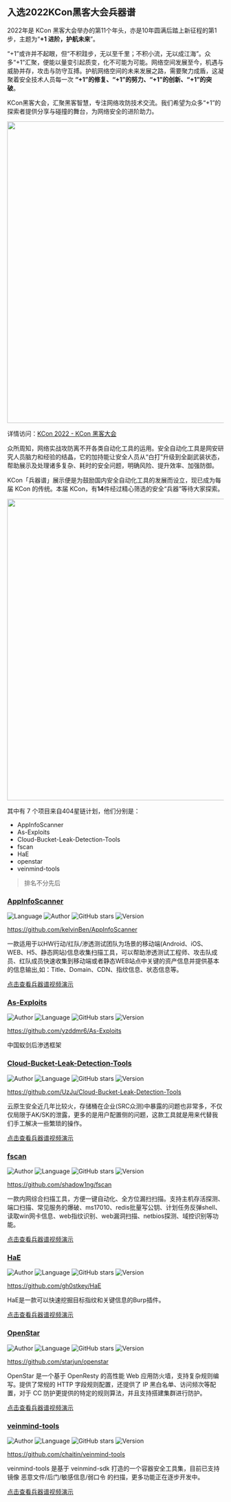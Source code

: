 ## 入选2022KCon黑客大会兵器谱

2022年是 KCon 黑客大会举办的第11个年头，亦是10年圆满后踏上新征程的第1步，主题为“**+1 进阶，护航未来**”。

“+1”或许并不起眼，但“不积跬步，无以至千里；不积小流，无以成江海”。众多“+1”汇聚，便能以量变引起质变，化不可能为可能。网络空间发展至今，机遇与威胁并存，攻击与防守互搏。护航网络空间的未来发展之路，需要聚力成盾，这凝聚着安全技术人员每一次 **“+1”的修复、“+1”的努力、“+1”的创新、“+1”的突破**。

KCon黑客大会，汇聚黑客智慧，专注网络攻防技术交流。我们希望为众多“+1”的探索者提供分享与碰撞的舞台，为网络安全的进阶助力。

<div align="center">
<img src="../Images_2022KCon/1.png" width="700">
</div>

详情访问：[KCon 2022 - KCon 黑客大会](https://kcon.knownsec.com/list-kcon2022.html)

众所周知，网络实战攻防离不开各类自动化工具的运用。安全自动化工具是网安研究人员脑力和经验的结晶，它的加持能让安全人员从“白打”升级到全副武装状态，帮助展示及处理诸多复杂、耗时的安全问题，明确风险、提升效率、加强防御。

KCon「兵器谱」展示便是为鼓励国内安全自动化工具的发展而设立，现已成为每届 KCon 的传统。本届 KCon，有**14**件经过精心筛选的安全“兵器”等待大家探索。

<div align="center">
<img src="../Images_2022KCon/2.png" width="700">
</div>

其中有 7 个项目来自404星链计划，他们分别是：

- AppInfoScanner
- As-Exploits
- Cloud-Bucket-Leak-Detection-Tools
- fscan
- HaE
- openstar
- veinmind-tools

>排名不分先后


### [AppInfoScanner](https://github.com/knownsec/404StarLink/blob/master/detail/AppInfoScanner.md)

![Language](https://img.shields.io/badge/Language-Python-blue)
![Author](https://img.shields.io/badge/Author-kelvinBen-orange)
![GitHub stars](https://img.shields.io/github/stars/kelvinBen/AppInfoScanner.svg?style=flat&logo=github)
![Version](https://img.shields.io/badge/Version-V1.0.8-red)

https://github.com/kelvinBen/AppInfoScanner

一款适用于以HW行动/红队/渗透测试团队为场景的移动端(Android、iOS、WEB、H5、静态网站)信息收集扫描工具，可以帮助渗透测试工程师、攻击队成员、红队成员快速收集到移动端或者静态WEB站点中关键的资产信息并提供基本的信息输出,如：Title、Domain、CDN、指纹信息、状态信息等。

[点击查看兵器谱视频演示](https://www.bilibili.com/video/BV1Mt4y1J7Vh?spm_id_from=333.999.0.0&vd_source=43f31648998a33a14a20b812fed90047)


### [As-Exploits](https://github.com/knownsec/404StarLink/blob/master/detail/As-Exploits.md)

![Author](https://img.shields.io/badge/Author-yzddmr6-orange)
![Language](https://img.shields.io/badge/Language-JavaScript-blue)
![GitHub stars](https://img.shields.io/github/stars/yzddmr6/As-Exploits.svg?style=flat&logo=github)
![Version](https://img.shields.io/badge/Version-V1.0.0-red)

https://github.com/yzddmr6/As-Exploits

中国蚁剑后渗透框架


### [Cloud-Bucket-Leak-Detection-Tools](https://github.com/UzJu/Cloud-Bucket-Leak-Detection-Tools)

![Author](https://img.shields.io/badge/Author-UzJu-orange)
![Language](https://img.shields.io/badge/Language-Python-blue)
![GitHub stars](https://img.shields.io/github/stars/UzJu/Cloud-Bucket-Leak-Detection-Tools.svg?style=flat&logo=github)
![Version](https://img.shields.io/badge/Version-V0.4.0-red)

https://github.com/UzJu/Cloud-Bucket-Leak-Detection-Tools

云原生安全近几年比较火，存储桶在企业(SRC众测)中暴露的问题也非常多，不仅仅局限于AK/SK的泄露，更多的是用户配置侧的问题，这款工具就是用来代替我们手工解决一些繁琐的操作。

[点击查看兵器谱视频演示](https://www.bilibili.com/video/BV1ye411g76v?spm_id_from=333.999.0.0&vd_source=43f31648998a33a14a20b812fed90047)


### [fscan](https://github.com/knownsec/404StarLink/blob/master/detail/fscan.md)

![Author](https://img.shields.io/badge/Author-shadow1ng-orange)
![Language](https://img.shields.io/badge/Language-Golang-blue)
![GitHub stars](https://img.shields.io/github/stars/shadow1ng/fscan.svg?style=flat&logo=github)
![Version](https://img.shields.io/badge/Version-V1.8.1-red)

https://github.com/shadow1ng/fscan

一款内网综合扫描工具，方便一键自动化、全方位漏扫扫描。支持主机存活探测、端口扫描、常见服务的爆破、ms17010、redis批量写公钥、计划任务反弹shell、读取win网卡信息、web指纹识别、web漏洞扫描、netbios探测、域控识别等功能。

[点击查看兵器谱视频演示](https://www.bilibili.com/video/BV1vG4115722?spm_id_from=333.999.0.0&vd_source=43f31648998a33a14a20b812fed90047)


### [HaE](https://github.com/knownsec/404StarLink/blob/master/detail/HaE.md)

![Author](https://img.shields.io/badge/Author-gh0stkey-orange)
![Language](https://img.shields.io/badge/Language-Java-blue)
![GitHub stars](https://img.shields.io/github/stars/gh0stkey/HaE.svg?style=flat&logo=github)
![Version](https://img.shields.io/badge/Version-V2.4.2-red)

https://github.com/gh0stkey/HaE

HaE是一款可以快速挖掘目标指纹和关键信息的Burp插件。

[点击查看兵器谱视频演示](https://www.bilibili.com/video/BV16D4y167uX?spm_id_from=333.999.0.0&vd_source=43f31648998a33a14a20b812fed90047)


### [OpenStar](https://github.com/knownsec/404StarLink/blob/master/detail/OpenStar.md)

![Author](https://img.shields.io/badge/Author-starjun-orange)
![Language](https://img.shields.io/badge/Language-JS/Python-blue)
![GitHub stars](https://img.shields.io/github/stars/starjun/openstar.svg?style=flat&logo=github)
![Version](https://img.shields.io/badge/Version-V1.0.0-red)

https://github.com/starjun/openstar

OpenStar 是一个基于 OpenResty 的高性能 Web 应用防火墙，支持复杂规则编写。提供了常规的 HTTP 字段规则配置，还提供了 IP 黑白名单、访问频次等配置，对于 CC 防护更提供的特定的规则算法，并且支持搭建集群进行防护。

[点击查看兵器谱视频演示](https://www.bilibili.com/video/BV1YB4y1G7mr?spm_id_from=333.999.0.0&vd_source=43f31648998a33a14a20b812fed90047)


### [veinmind-tools](https://github.com/knownsec/404StarLink/blob/master/detail/veinmind-tools.md)

![Author](https://img.shields.io/badge/Author-长亭科技-orange)
![Language](https://img.shields.io/badge/Language-Golang/Python-blue)
![GitHub stars](https://img.shields.io/github/stars/chaitin/veinmind-tools.svg?style=flat&logo=github)
![Version](https://img.shields.io/badge/Version-V1.5.0-red)

https://github.com/chaitin/veinmind-tools

veinmind-tools 是基于 veinmind-sdk 打造的一个容器安全工具集，目前已支持镜像 恶意文件/后门/敏感信息/弱口令 的扫描，更多功能正在逐步开发中。

[点击查看兵器谱视频演示](https://www.bilibili.com/video/BV1MP411V7v6?spm_id_from=333.999.0.0&vd_source=43f31648998a33a14a20b812fed90047)
